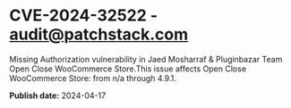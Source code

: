 # CVE-2024-32522 - audit@patchstack.com

Missing Authorization vulnerability in Jaed Mosharraf & Pluginbazar Team Open Close WooCommerce Store.This issue affects Open Close WooCommerce Store: from n/a through 4.9.1.



**Publish date:** 2024-04-17
